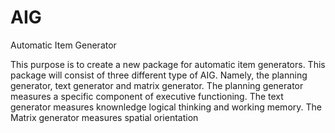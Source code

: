 # AIG
Automatic Item Generator

This purpose is to create a new package for automatic item generators. 
This package will consist of three different type of AIG. 
Namely, the planning generator, text generator and matrix generator.
The planning generator measures a specific component of executive functioning. 
The text generator measures knownledge logical thinking and working memory. 
The Matrix generator measures spatial orientation
